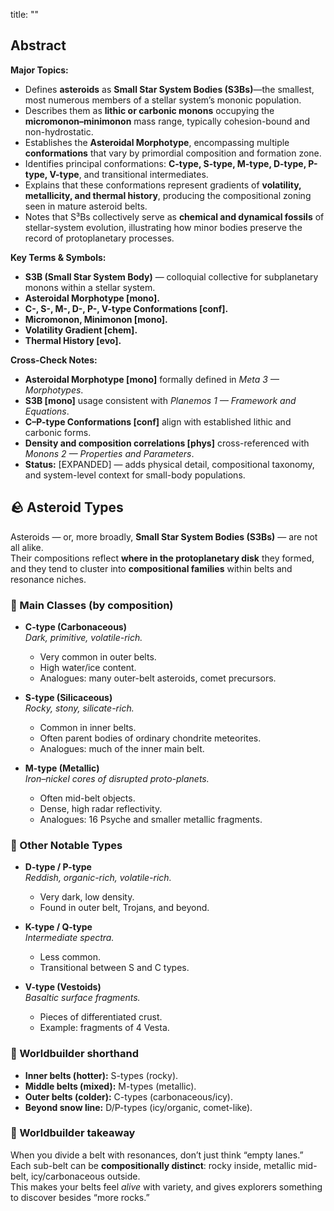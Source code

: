 title: ""

## Abstract  
**Major Topics:**  
- Defines **asteroids** as **Small Star System Bodies (S3Bs)**—the smallest, most numerous members of a stellar system’s mononic population.  
- Describes them as **lithic or carbonic monons** occupying the **micromonon–minimonon** mass range, typically cohesion-bound and non-hydrostatic.  
- Establishes the **Asteroidal Morphotype**, encompassing multiple **conformations** that vary by primordial composition and formation zone.  
- Identifies principal conformations: **C-type, S-type, M-type, D-type, P-type, V-type**, and transitional intermediates.  
- Explains that these conformations represent gradients of **volatility, metallicity, and thermal history**, producing the compositional zoning seen in mature asteroid belts.  
- Notes that S³Bs collectively serve as **chemical and dynamical fossils** of stellar-system evolution, illustrating how minor bodies preserve the record of protoplanetary processes.  

**Key Terms & Symbols:**  
- **S3B (Small Star System Body)** — colloquial collective for subplanetary monons within a stellar system.  
- **Asteroidal Morphotype [mono].**  
- **C-, S-, M-, D-, P-, V-type Conformations [conf].**  
- **Micromonon, Minimonon [mono].**  
- **Volatility Gradient [chem].**  
- **Thermal History [evo].**  

**Cross-Check Notes:**  
- **Asteroidal Morphotype [mono]** formally defined in *Meta 3 — Morphotypes*.  
- **S3B [mono]** usage consistent with *Planemos 1 — Framework and Equations*.  
- **C–P-type Conformations [conf]** align with established lithic and carbonic forms.  
- **Density and composition correlations [phys]** cross-referenced with *Monons 2 — Properties and Parameters*.  
- **Status:** [EXPANDED] — adds physical detail, compositional taxonomy, and system-level context for small-body populations.  



## 🪨 Asteroid Types  

Asteroids — or, more broadly, **Small Star System Bodies (S3Bs)** — are not all alike.  
Their compositions reflect **where in the protoplanetary disk** they formed, and they tend to cluster into **compositional families** within belts and resonance niches.  
### 🔹 Main Classes (by composition)  

- **C-type (Carbonaceous)**  
  *Dark, primitive, volatile-rich.*  
  - Very common in outer belts.  
  - High water/ice content.  
  - Analogues: many outer-belt asteroids, comet precursors.  

- **S-type (Silicaceous)**  
  *Rocky, stony, silicate-rich.*  
  - Common in inner belts.  
  - Often parent bodies of ordinary chondrite meteorites.  
  - Analogues: much of the inner main belt.  

- **M-type (Metallic)**  
  *Iron–nickel cores of disrupted proto-planets.*  
  - Often mid-belt objects.  
  - Dense, high radar reflectivity.  
  - Analogues: 16 Psyche and smaller metallic fragments.  
### 🔹 Other Notable Types  

- **D-type / P-type**  
  *Reddish, organic-rich, volatile-rich.*  
  - Very dark, low density.  
  - Found in outer belt, Trojans, and beyond.  

- **K-type / Q-type**  
  *Intermediate spectra.*  
  - Less common.  
  - Transitional between S and C types.  

- **V-type (Vestoids)**  
  *Basaltic surface fragments.*  
  - Pieces of differentiated crust.  
  - Example: fragments of 4 Vesta.  
### 🔹 Worldbuilder shorthand  

- **Inner belts (hotter):** S-types (rocky).  
- **Middle belts (mixed):** M-types (metallic).  
- **Outer belts (colder):** C-types (carbonaceous/icy).  
- **Beyond snow line:** D/P-types (icy/organic, comet-like).  
### 📖 Worldbuilder takeaway  
When you divide a belt with resonances, don’t just think “empty lanes.”  
Each sub-belt can be **compositionally distinct**: rocky inside, metallic mid-belt, icy/carbonaceous outside.  
This makes your belts feel *alive* with variety, and gives explorers something to discover besides “more rocks.”  
